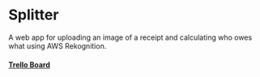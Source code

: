 # Splitter
A web app for uploading an image of a receipt and calculating who owes what using AWS Rekognition.

#### [Trello Board](https://trello.com/b/sa1EM33j/splitter)

